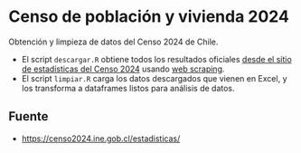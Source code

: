 # Censo de población y vivienda 2024

Obtención y limpieza de datos del Censo 2024 de Chile.

- El script `descargar.R` obtiene todos los resultados oficiales [desde el sitio de estadísticas del Censo 2024](https://censo2024.ine.gob.cl/estadisticas/) usando [web scraping](https://bastianolea.rbind.io/tags/web-scraping/).
- El script `limpiar.R` carga los datos descargados que vienen en Excel, y los transforma a dataframes listos para análisis de datos.

## Fuente
- https://censo2024.ine.gob.cl/estadisticas/